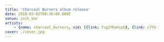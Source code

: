 ```yaml
---
title: 'Charcoal Burners album release'
date: 2018-03-02T08:30:00.000Z
venue: inch_bar
artists:
    - {name: charcoal_burners, vid: [{link: fvg2YKwHipU}, {link: c7YX-7D5iXA}, {title: 'Elevator Shaft', link: yRpKc-HW2s4}, {title: 'Woody Creek', link: n5bCc7ybIwM}]}
cover: ./cover.jpg
---
```

